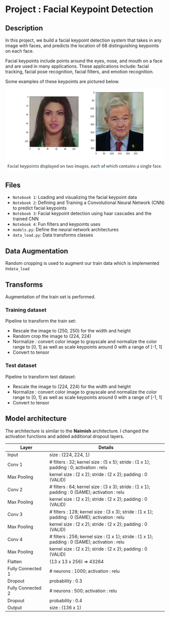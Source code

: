 # Project : Facial Keypoint Detection

## Description
In this project, we build a facial keypoint detection system 
that takes in any image with faces, and predicts the location
of 68 distinguishing keypoints on each face.

Facial keypoints include points around the eyes, nose, and mouth on a face and are used in many applications. These applications include: facial tracking, facial pose recognition, facial filters, and emotion recognition. 

Some examples of these keypoints are pictured below.

![Center Image](images-readme/image-description.PNG)

## Files

* `Notebook 1`: Loading and visualizing the facial keypoint data
* `Notebook 2`: Defining and Training a Convolutional Neural Network (CNN) to predict facial keypoints
* `Notebook 3`: Facial keypoint detection using haar cascades and the trained CNN
* `Notebook 4`: Fun filters and keypoints uses
* `models.py`: Define the neural network architectures 
* `data_load.py`: Data transforms classes

## Data Augmentation 

 Random cropping is used to augment our train data which is implemented in`data_load`

## Transforms

Augmentation of the train set is performed.

### Training dataset
Pipeline to transform the train set:

* Rescale the image to (250, 250) for the width and height
* Random crop the image to (224, 224)
* Normalize : convert color image to grayscale and normalize the color range to [0, 1] as well as scale keypoints around 0 with a range of [-1, 1]
* Convert to tensor

### Test dataset
Pipeline to transform test dataset:

* Rescale the image to (224, 224) for the width and height
*  Normalize : convert color image to grayscale and normalize the color range to [0, 1] as well as scale keypoints around 0 with a range of [-1, 1]
* Convert to tensor

## Model architecture

The architecture is similar to the **Naimish** architecture. I changed the activation functions and added additional dropout layers.

| Layer               	| Details                                                                                          	|
|---------------------	|--------------------------------------------------------------------------------------------------	|
| Input               	| size : (224, 224, 1)                                                                             	|
| Conv 1              	| # filters : 32;  kernel size : (5 x 5);  stride : (1 x 1);  <br>padding : 0;   activation : relu   |
| Max Pooling         	| kernel size : (2 x 2);  stride : (2 x 2);  padding : 0 (VALID)                                                
| Conv 2              	| # filters : 64;  kernel size : (3 x 3);  stride : (1 x 1);  <br>padding : 0 (SAME);   activation : relu 	|
| Max Pooling         	| kernel size : (2 x 2);  stride : (2 x 2);  padding : 0 (VALID)                                     	|
| Conv 3              	| # filters : 128;  kernel size : (3 x 3); stride : (1 x 1); <br>padding : 0 (SAME); activation : relu   	|
| Max Pooling         	| kernel size : (2 x 2);  stride : (2 x 2);  padding : 0 (VALID)                                     	|
| Conv 4              	| # filters : 256;  kernel size : (1 x 1);  stride : (1 x 1);  <br>padding : 0 (SAME);   activation : relu  	|
| Max Pooling         	| kernel size : (2 x 2);  stride : (2 x 2);  padding : 0 (VALID)                                     	|         
| Flatten             | (13 x 13 x 256) => 43264               |
| Fully Connected 1   | # neurons : 1000; activation : relu   |
| Dropout             | probability : 0.3                   |
| Fully Connected 2   | # neurons : 500; activation : relu   |
| Dropout             | probability : 0.4                   |
| Output              | size : (136 x 1)                    |


